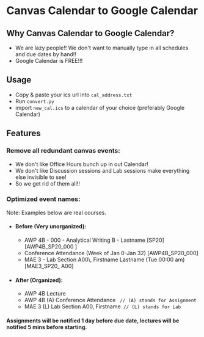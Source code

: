 # Canvas Calendar to Google Calendar
## Why Canvas Calendar to Google Calendar?
- We are lazy people!! We don't want to manually type in all schedules and due dates by hand!!
- Google Calendar is FREE!!!
## Usage
- Copy & paste your ics url into `cal_address.txt`
- Run `convert.py`
- import `new_cal.ics` to a calendar of your choice (preferably Google Calendar)
## Features
### Remove all redundant canvas events:
- We don't like Office Hours bunch up in out Calendar!
- We don't like Discussion sessions and Lab sessions make everything else invisible to see!
- So we get rid of them all!!

### Optimized event names:
Note: Examples below are real courses.
- #### Before (Very unorganized):
  - AWP 4B - 000 - Analytical Writing B - Lastname [SP20] [AWP4B_SP20_000
 ]
  - Conference Attendance (Week of Jan 0-Jan 32) [AWP4B_SP20_000]
  - MAE 3 - Lab Section A00\\, Firstname Lastname (Tue 00:00 am) [MAE3_SP20_
 A00]
- #### After (Organized):
  - AWP 4B Lecture
  - AWP 4B (A) Conference Attendance ` // (A) stands for Assignment`
  - MAE 3 (L) Lab Section A00, Firstname` // (L) stands for Lab`

#### Assignments will be notified 1 day before due date, lectures will be notified 5 mins before starting.
